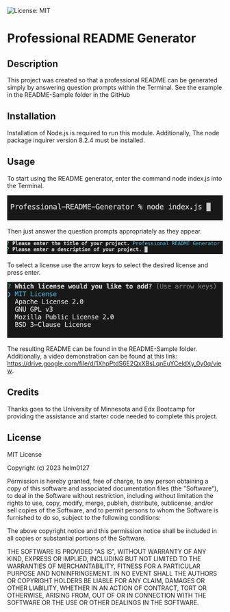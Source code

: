 ![License: MIT](https://img.shields.io/badge/License-MIT-yellow.svg)

# Professional README Generator

## Description

This project was created so that a professional README can be generated simply by answering question prompts within the Terminal. See the example in the README-Sample folder in the GitHub 

## Installation

Installation of Node.js is required to run this module. Additionally, The node package inquirer version 8.2.4 must be installed.

## Usage

To start using the README generator, enter the command node index.js into the Terminal. 

![How To Initialize Generator](./assets/images/To_Initialize_Generator.png)

Then just answer the question prompts appropriately as they appear.

![Generator Question Example](./assets/images/Question_Prompt.png)

To select a license use the arrow keys to select the desired license and press enter.

![License List](./assets/images/License_List.png)

The resulting README can be found in the README-Sample folder. Additionally, a video demonstration can be found at this link: https://drive.google.com/file/d/1XhpPtdS6E2QxXBsLqnEuYCeldXy_0y0q/view.

## Credits

Thanks goes to the University of Minnesota and Edx Bootcamp for providing the assistance and starter code needed to complete this project. 

## License

MIT License

Copyright (c) 2023 helm0127

Permission is hereby granted, free of charge, to any person obtaining a copy
of this software and associated documentation files (the "Software"), to deal
in the Software without restriction, including without limitation the rights
to use, copy, modify, merge, publish, distribute, sublicense, and/or sell
copies of the Software, and to permit persons to whom the Software is
furnished to do so, subject to the following conditions:

The above copyright notice and this permission notice shall be included in all
copies or substantial portions of the Software.

THE SOFTWARE IS PROVIDED "AS IS", WITHOUT WARRANTY OF ANY KIND, EXPRESS OR
IMPLIED, INCLUDING BUT NOT LIMITED TO THE WARRANTIES OF MERCHANTABILITY,
FITNESS FOR A PARTICULAR PURPOSE AND NONINFRINGEMENT. IN NO EVENT SHALL THE
AUTHORS OR COPYRIGHT HOLDERS BE LIABLE FOR ANY CLAIM, DAMAGES OR OTHER
LIABILITY, WHETHER IN AN ACTION OF CONTRACT, TORT OR OTHERWISE, ARISING FROM,
OUT OF OR IN CONNECTION WITH THE SOFTWARE OR THE USE OR OTHER DEALINGS IN THE
SOFTWARE.
